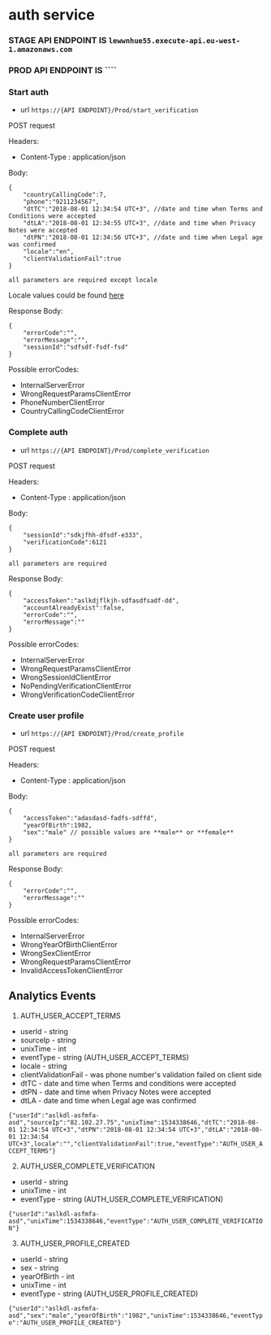 # auth service

### STAGE API ENDPOINT IS ``lewwnhue55.execute-api.eu-west-1.amazonaws.com``
### PROD API ENDPOINT IS ````

### Start auth

* url ``https://{API ENDPOINT}/Prod/start_verification``

POST request

Headers:

* Content-Type : application/json

Body:

    {
        "countryCallingCode":7,
        "phone":"9211234567",
        "dtTC":"2018-08-01 12:34:54 UTC+3", //date and time when Terms and Conditions were accepted
        "dtLA":"2018-08-01 12:34:55 UTC+3", //date and time when Privacy Notes were accepted
        "dtPN":"2018-08-01 12:34:56 UTC+3", //date and time when Legal age was confirmed
        "locale":"en",
        "clientValidationFail":true
    }
    
    all parameters are required except locale
    
 Locale values could be found [here](https://www.twilio.com/docs/verify/supported-languages)
    
 Response Body:
 
    {
        "errorCode":"",
        "errorMessage":"",
        "sessionId":"sdfsdf-fsdf-fsd"
    }
    
Possible errorCodes:

* InternalServerError
* WrongRequestParamsClientError
* PhoneNumberClientError
* CountryCallingCodeClientError

### Complete auth

* url ``https://{API ENDPOINT}/Prod/complete_verification``

POST request

Headers:

* Content-Type : application/json

Body:

    {
        "sessionId":"sdkjfhh-dfsdf-e333",
        "verificationCode":6121
    }
    
    all parameters are required
    
 Response Body:
 
    {
        "accessToken":"aslkdjflkjh-sdfasdfsadf-dd",
        "accountAlreadyExist":false,
        "errorCode":"",
        "errorMessage":""
    }
    
Possible errorCodes:

* InternalServerError
* WrongRequestParamsClientError
* WrongSessionIdClientError
* NoPendingVerificationClientError
* WrongVerificationCodeClientError

### Create user profile

* url ``https://{API ENDPOINT}/Prod/create_profile``

POST request

Headers:

* Content-Type : application/json

Body:

    {
        "accessToken":"adasdasd-fadfs-sdffd",
        "yearOfBirth":1982,
        "sex":"male" // possible values are **male** or **female** 
    }
    
    all parameters are required
    
 Response Body:
 
    {
        "errorCode":"",
        "errorMessage":""
    }
    
Possible errorCodes:

* InternalServerError
* WrongYearOfBirthClientError
* WrongSexClientError
* WrongRequestParamsClientError
* InvalidAccessTokenClientError

## Analytics Events

1. AUTH_USER_ACCEPT_TERMS

* userId - string
* sourceIp - string
* unixTime - int
* eventType - string (AUTH_USER_ACCEPT_TERMS)
* locale - string
* clientValidationFail - was phone number's validation failed on client side
* dtTC - date and time when Terms and conditions were accepted
* dtPN - date and time when Privacy Notes were accepted
* dtLA - date and time when Legal age was confirmed

`{"userId":"aslkdl-asfmfa-asd","sourceIp":"82.102.27.75","unixTime":1534338646,"dtTC":"2018-08-01 12:34:54 UTC+3","dtPN":"2018-08-01 12:34:54 UTC+3","dtLA":"2018-08-01 12:34:54 UTC+3",locale":"","clientValidationFail":true,"eventType":"AUTH_USER_ACCEPT_TERMS"}`

2. AUTH_USER_COMPLETE_VERIFICATION

* userId - string
* unixTime - int
* eventType - string (AUTH_USER_COMPLETE_VERIFICATION)

`{"userId":"aslkdl-asfmfa-asd","unixTime":1534338646,"eventType":"AUTH_USER_COMPLETE_VERIFICATION"}`

3. AUTH_USER_PROFILE_CREATED

* userId - string
* sex - string
* yearOfBirth - int
* unixTime - int
* eventType - string (AUTH_USER_PROFILE_CREATED)

`{"userId":"aslkdl-asfmfa-asd","sex":"male","yearOfBirth":"1982","unixTime":1534338646,"eventType":"AUTH_USER_PROFILE_CREATED"}`